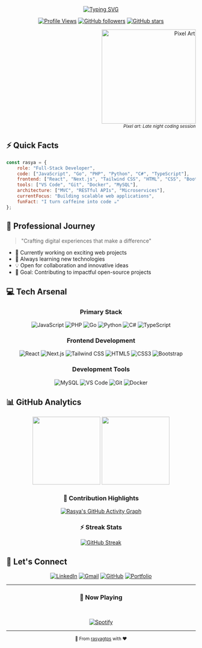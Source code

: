 <div align="center">

[![Typing SVG](https://readme-typing-svg.demolab.com?font=Montserrat&weight=600&size=28&pause=1000&color=6793F7&center=true&vCenter=true&width=435&lines=Welcome+to+my+digital+space!;I'm+Rasya+Rayhan;Full-Stack+Developer;Problem+Solver;Tech+Enthusiast)](https://git.io/typing-svg)

[![Profile Views](https://komarev.com/ghpvc/?username=rasyagtps&color=6793F7&style=flat-square)](https://github.com/rasyagtps)
[![GitHub followers](https://img.shields.io/github/followers/rasyagtps?style=flat-square&color=6793F7)](https://github.com/rasyagtps?tab=followers)
[![GitHub stars](https://img.shields.io/github/stars/rasyagtps?style=flat-square&color=6793F7)](https://github.com/rasyagtps?tab=stars)

</div>

<div align="right">
  <img src="https://github.com/user-attachments/assets/3dd95ed7-9349-404f-8506-a3ad9a4cf5fb" alt="Pixel Art" width="250">
  <br>
  <sub><i>Pixel art: Late night coding session</i></sub>
</div>

## ⚡ Quick Facts

```javascript
const rasya = {
    role: "Full-Stack Developer",
    code: ["JavaScript", "Go", "PHP", "Python", "C#", "TypeScript"],
    frontend: ["React", "Next.js", "Tailwind CSS", "HTML", "CSS", "Bootstrap"],
    tools: ["VS Code", "Git", "Docker", "MySQL"],
    architecture: ["MVC", "RESTful APIs", "Microservices"],
    currentFocus: "Building scalable web applications",
    funFact: "I turn caffeine into code ☕"
};
```

## 💫 Professional Journey

> "Crafting digital experiences that make a difference"

- 🚀 Currently working on exciting web projects
- 🌱 Always learning new technologies
- 💡 Open for collaboration and innovative ideas
- 🎯 Goal: Contributing to impactful open-source projects

## 💻 Tech Arsenal

<div align="center">

### Primary Stack
![JavaScript](https://img.shields.io/badge/-JavaScript-F7DF1E?style=for-the-badge&logo=javascript&logoColor=black)
![PHP](https://img.shields.io/badge/-PHP-777BB4?style=for-the-badge&logo=php&logoColor=white)
![Go](https://img.shields.io/badge/-Go-00ADD8?style=for-the-badge&logo=go&logoColor=white)
![Python](https://img.shields.io/badge/-Python-3776AB?style=for-the-badge&logo=python&logoColor=white)
![C#](https://img.shields.io/badge/-C%23-239120?style=for-the-badge&logo=c-sharp&logoColor=white)
![TypeScript](https://img.shields.io/badge/-TypeScript-3178C6?style=for-the-badge&logo=typescript&logoColor=white)

### Frontend Development
![React](https://img.shields.io/badge/-React-61DAFB?style=for-the-badge&logo=react&logoColor=black)
![Next.js](https://img.shields.io/badge/-Next.js-000000?style=for-the-badge&logo=next.js&logoColor=white)
![Tailwind CSS](https://img.shields.io/badge/-Tailwind_CSS-38B2AC?style=for-the-badge&logo=tailwind-css&logoColor=white)
![HTML5](https://img.shields.io/badge/-HTML5-E34F26?style=for-the-badge&logo=html5&logoColor=white)
![CSS3](https://img.shields.io/badge/-CSS3-1572B6?style=for-the-badge&logo=css3&logoColor=white)
![Bootstrap](https://img.shields.io/badge/-Bootstrap-7952B3?style=for-the-badge&logo=bootstrap&logoColor=white)

### Development Tools
![MySQL](https://img.shields.io/badge/-MySQL-4479A1?style=for-the-badge&logo=mysql&logoColor=white)
![VS Code](https://img.shields.io/badge/-VS_Code-007ACC?style=for-the-badge&logo=visual-studio-code&logoColor=white)
![Git](https://img.shields.io/badge/-Git-F05032?style=for-the-badge&logo=git&logoColor=white)
![Docker](https://img.shields.io/badge/-Docker-2496ED?style=for-the-badge&logo=docker&logoColor=white)

</div>

## 📊 GitHub Analytics

<div align="center">

<img height="180em" src="https://github-readme-stats.vercel.app/api?username=rasyagtps&show_icons=true&theme=tokyonight&include_all_commits=true&count_private=true&border_radius=15&hide_border=true&bg_color=0D1117"/>

<img height="180em" src="https://github-readme-stats.vercel.app/api/top-langs/?username=rasyagtps&layout=compact&langs_count=7&theme=tokyonight&border_radius=15&hide_border=true&bg_color=0D1117"/>

### 🌟 Contribution Highlights
[![Rasya's GitHub Activity Graph](https://github-readme-activity-graph.vercel.app/graph?username=rasyagtps&theme=tokyo-night&hide_border=true&bg_color=0D1117)](https://github.com/rasyagtps)

### ⚡ Streak Stats
[![GitHub Streak](https://github-readme-streak-stats.herokuapp.com?user=rasyagtps&theme=tokyonight&hide_border=true&background=0D1117)](https://git.io/streak-stats)

</div>

## 🤝 Let's Connect

<div align="center">

[![LinkedIn](https://img.shields.io/badge/-LINKEDIN-0077B5?style=for-the-badge&logo=linkedin&logoColor=white)](https://www.linkedin.com/in/your-linkedin)
[![Gmail](https://img.shields.io/badge/-GMAIL-D14836?style=for-the-badge&logo=gmail&logoColor=white)](mailto:your.email@gmail.com)
[![GitHub](https://img.shields.io/badge/-GITHUB-181717?style=for-the-badge&logo=github&logoColor=white)](https://github.com/rasyagtps)
[![Portfolio](https://img.shields.io/badge/-PORTFOLIO-000000?style=for-the-badge&logo=react&logoColor=white)](https://your-portfolio.com)

</div>

<div align="center">

---

### 🎵 Now Playing
&nbsp;<div align="center">
  [![Spotify](https://novatorem.vercel.app/api/spotify?background_color=0d1117&border_color=ffffff)](https://open.spotify.com/user/omnitenebris)
</div>


---

<sub>🌟 From [rasyagtps](https://github.com/rasyagtps) with ❤️</sub>

</div>
